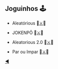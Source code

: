 ## Joguinhos :joystick:

* Aleatórious :mage:[:crossed_swords:](https://github.com/duartecgustavo/Python-Progress/blob/master/desafios/Mundo%201/Ex028.py):space_invader:

* JOKENPÔ :mage:[:crossed_swords:](https://github.com/duartecgustavo/Python-Progress/blob/master/desafios/Mundo%202/Ex045JOKENP%C3%94antiFA.py):space_invader:

* Aleatorious 2.0 :mage:[:crossed_swords:](https://github.com/duartecgustavo/Python-Progress/blob/master/desafios/Mundo%202/Ex058.py):space_invader:

* Par ou Impar :mage:[:crossed_swords:](https://github.com/duartecgustavo/Python-Progress/blob/master/desafios/Mundo%202/Ex068PARouIMPAR.py):space_invader:

[:arrow_backward:](https://github.com/duartecgustavo/Python-Progress)
